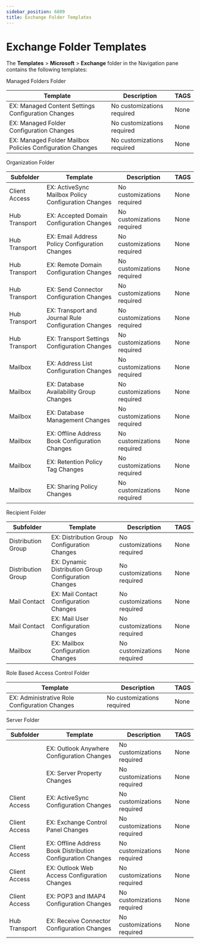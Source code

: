 ```yaml
---
sidebar_position: 6809
title: Exchange Folder Templates
---
```


# Exchange Folder Templates

The **Templates** > **Microsoft** > **Exchange** folder in the Navigation pane contains the following templates:

Managed Folders Folder

| Template | Description | TAGS |
| --- | --- | --- |
| EX: Managed Content Settings Configuration Changes | No customizations required | None |
| EX: Managed Folder Configuration Changes | No customizations required | None |
| EX: Managed Folder Mailbox Policies Configuration Changes | No customizations required | None |

Organization Folder

| Subfolder | Template | Description | TAGS |
| --- | --- | --- | --- |
| Client Access | EX: ActiveSync Mailbox Policy Configuration Changes | No customizations required | None |
| Hub Transport | EX: Accepted Domain Configuration Changes | No customizations required | None |
| Hub Transport | EX: Email Address Policy Configuration Changes | No customizations required | None |
| Hub Transport | EX: Remote Domain Configuration Changes | No customizations required | None |
| Hub Transport | EX: Send Connector Configuration Changes | No customizations required | None |
| Hub Transport | EX: Transport and Journal Rule Configuration Changes | No customizations required | None |
| Hub Transport | EX: Transport Settings Configuration Changes | No customizations required | None |
| Mailbox | EX: Address List Configuration Changes | No customizations required | None |
| Mailbox | EX: Database Availability Group Changes | No customizations required | None |
| Mailbox | EX: Database Management Changes | No customizations required | None |
| Mailbox | EX: Offline Address Book Configuration Changes | No customizations required | None |
| Mailbox | EX: Retention Policy Tag Changes | No customizations required | None |
| Mailbox | EX: Sharing Policy Changes | No customizations required | None |

Recipient Folder

| Subfolder | Template | Description | TAGS |
| --- | --- | --- | --- |
| Distribution Group | EX: Distribution Group Configuration Changes | No customizations required | None |
| Distribution Group | EX: Dynamic Distribution Group Configuration Changes | No customizations required | None |
| Mail Contact | EX: Mail Contact Configuration Changes | No customizations required | None |
| Mail Contact | EX: Mail User Configuration Changes | No customizations required | None |
| Mailbox | EX: Mailbox Configuration Changes | No customizations required | None |

Role Based Access Control Folder

| Template | Description | TAGS |
| --- | --- | --- |
| EX: Administrative Role Configuration Changes | No customizations required | None |

Server Folder

| Subfolder | Template | Description | TAGS |
| --- | --- | --- | --- |
|  | EX: Outlook Anywhere Configuration Changes | No customizations required | None |
|  | EX: Server Property Changes | No customizations required | None |
| Client Access | EX: ActiveSync Configuration Changes | No customizations required | None |
| Client Access | EX: Exchange Control Panel Changes | No customizations required | None |
| Client Access | EX: Offline Address Book Distribution Configuration Changes | No customizations required | None |
| Client Access | EX: Outlook Web Access Configuration Changes | No customizations required | None |
| Client Access | EX: POP3 and IMAP4 Configuration Changes | No customizations required | None |
| Hub Transport | EX: Receive Connector Configuration Changes | No customizations required | None |